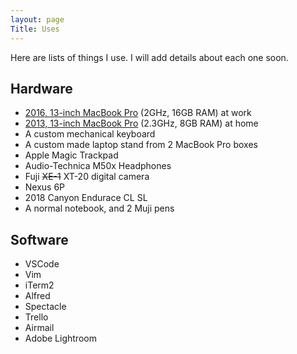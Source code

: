 ```yaml
---
layout: page
Title: Uses
---
```


Here are lists of things I use. I will add details about each one soon.

## Hardware

- [2016, 13-inch MacBook Pro](https://support.apple.com/kb/SP747?locale=en_US) (2GHz, 16GB RAM) at work
- [2013, 13-inch MacBook Pro](https://support.apple.com/kb/SP691?locale=en_US) (2.3GHz, 8GB RAM) at home
- A custom mechanical keyboard
- A custom made laptop stand from 2 MacBook Pro boxes
- Apple Magic Trackpad
- Audio-Technica M50x Headphones
- Fuji ~~XE-1~~ XT-20 digital camera
- Nexus 6P
- 2018 Canyon Endurace CL SL
- A normal notebook, and 2 Muji pens

## Software

- VSCode
- Vim
- iTerm2
- Alfred
- Spectacle
- Trello
- Airmail
- Adobe Lightroom
